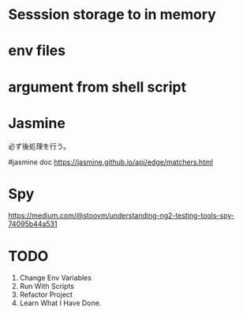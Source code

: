 # Sesssion storage to in memory

# env files
# argument from shell script


# Jasmine
必ず後処理を行う。

#jasmine doc
https://jasmine.github.io/api/edge/matchers.html

# Spy
https://medium.com/@stoovm/understanding-ng2-testing-tools-spy-74095b44a531

# TODO
1. Change Env Variables
2. Run With Scripts
3. Refactor Project
4. Learn What I Have Done.
